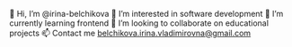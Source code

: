 👋 Hi, I’m @irina-belchikova
👀 I’m interested in software development
🌱 I’m currently learning frontend
💞️ I’m looking to collaborate on educational projects
📫 Contact me belchikova.irina.vladimirovna@gmail.com
